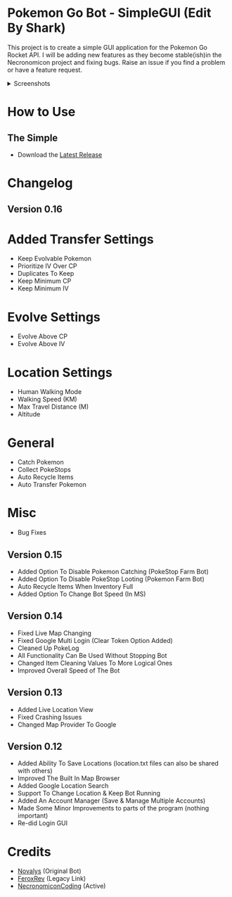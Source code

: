 # Pokemon Go Bot - SimpleGUI (Edit By Shark)

This project is to create a simple GUI application for the Pokemon Go Rocket API. I will be adding new features as they become stable(ish)in the Necronomicon project and fixing bugs. Raise an issue if you find a problem or have a feature request.

<details>
  <summary>Screenshots</summary>
  ![Application Demo](http://i.imgur.com/O8uxUwX.png)
  ![Application Demo](http://i.imgur.com/O8uxUwX.png)
  ![Application Demo](http://i.imgur.com/dKZMpKG.png)
  ![Application Demo](http://i.imgur.com/A5m7seT.png)
</details>

# How to Use
## The Simple
- Download the [Latest Release](https://github.com/SharkNGU/PokemonGo-Bot-SimpleGUI/releases)

# Changelog
## Version 0.16
# Added Transfer Settings
- Keep Evolvable Pokemon
- Prioritize IV Over CP
- Duplicates To Keep
- Keep Minimum CP
- Keep Minimum IV

# Evolve Settings
- Evolve Above CP
- Evolve Above IV

# Location Settings
- Human Walking Mode
- Walking Speed (KM)
- Max Travel Distance (M)
- Altitude
 
# General
- Catch Pokemon
- Collect PokeStops
- Auto Recycle Items
- Auto Transfer Pokemon
# Misc
- Bug Fixes

## Version 0.15
- Added Option To Disable Pokemon Catching (PokeStop Farm Bot)
- Added Option To Disable PokeStop Looting (Pokemon Farm Bot)
- Auto Recycle Items When Inventory Full
- Added Option To Change Bot Speed (In MS)

## Version 0.14
- Fixed Live Map Changing
- Fixed Google Multi Login (Clear Token Option Added)
- Cleaned Up PokeLog
- All Functionality Can Be Used Without Stopping Bot
- Changed Item Cleaning Values To More Logical Ones
- Improved Overall Speed of The Bot

## Version 0.13
- Added Live Location View
- Fixed Crashing Issues
- Changed Map Provider To Google

## Version 0.12
- Added Ability To Save Locations (location.txt files can also be shared with others)
- Improved The Built In Map Browser
- Added Google Location Search
- Support To Change Location & Keep Bot Running
- Added An Account Manager (Save & Manage Multiple Accounts)
- Made Some Minor Improvements to parts of the program (nothing important)
- Re-did Login GUI

# Credits
- [Novalys](https://github.com/Novalys/PokemonGo-Bot-SimpleGUI) (Original Bot)
- [FeroxRev](https://github.com/FeroxRev/Pokemon-Go-Rocket-API) (Legacy Link)
- [NecronomiconCoding](https://github.com/NecronomiconCoding/Pokemon-Go-Bot) (Active)
